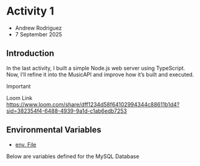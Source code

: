 # Activity 1

- Andrew Rodriguez
- 7 September 2025

## Introduction
In the last activity, I built a simple Node.js web server using TypeScript. Now, I’ll refine it into the MusicAPI and improve how it’s built and executed. 


> [!Important]
> Loom Link
 https://www.loom.com/share/dff1234d58f64102994344c88611b1d4?sid=382354f4-6488-4939-9a1d-c1ab6edb7253

 ## Environmental Variables
 - [env. File](../../MusicAPI/.env)

 Below are variables defined for the MySQL Database
